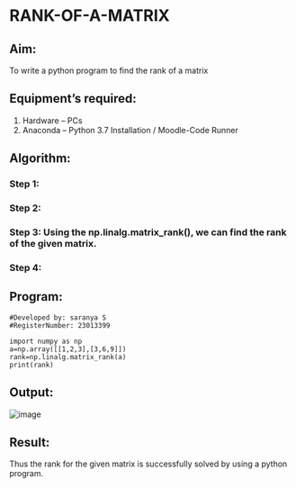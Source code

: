 # RANK-OF-A-MATRIX
## Aim:
To write a python program to find the rank of a matrix
## Equipment’s required:
1. 	Hardware – PCs
2. 	Anaconda – Python 3.7 Installation / Moodle-Code Runner
## Algorithm:
### Step 1: 
### Step 2: 
### Step 3: Using the np.linalg.matrix_rank(), we can find the rank of the given matrix.
### Step 4: 
## Program:
```
#Developed by: saranya S
#RegisterNumber: 23013399

import numpy as np
a=np.array([[1,2,3],[3,6,9]])
rank=np.linalg.matrix_rank(a)
print(rank)
```
## Output:
![image](https://github.com/srisrisaranya/RANK-OF-A-MATRIX/assets/148516638/c82b513f-871a-46db-9711-e1853a9a3cc2)

## Result:
Thus the rank for the given matrix is successfully solved by  using a python program.

